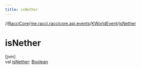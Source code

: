 ```yaml
---
title: isNether
---
```

//[RacciCore](../../../index.html)/[me.racci.raccicore.api.events](../index.html)/[KWorldEvent](index.html)/[isNether](is-nether.html)



# isNether



[jvm]\
val [isNether](is-nether.html): [Boolean](https://kotlinlang.org/api/latest/jvm/stdlib/kotlin/-boolean/index.html)




